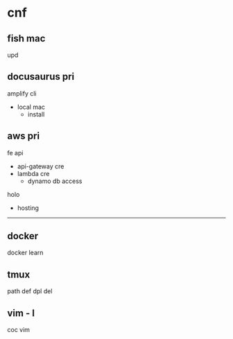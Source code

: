 
# cnf


## fish mac

upd


## docusaurus pri

amplify cli
- local mac
  - install


## aws pri

fe api
- api-gateway cre
- lambda cre
  - dynamo db access


holo
- hosting


---

## docker

docker learn


## tmux

path def dpl del


## vim  -  l

coc vim



